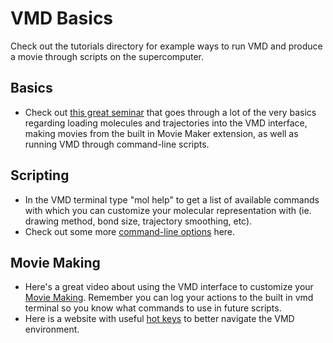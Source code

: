 # VMD Basics

Check out the tutorials directory for example ways to run VMD and produce a movie through scripts on the supercomputer. 

## Basics 
* Check out [this great seminar](https://www.youtube.com/watch?v=Jce5JN2fLuo) that goes through a lot of the very basics regarding loading molecules and trajectories into the VMD interface, making movies from the built in Movie Maker extension, as well as running VMD through command-line scripts. 

## Scripting
* In the VMD terminal type "mol help" to get a list of available commands with which you can customize your molecular representation with (ie. drawing method, bond size, trajectory smoothing, etc).
* Check out some more [command-line options](https://www.ks.uiuc.edu/Research/vmd/vmd-1.7.1/ug/node192.html) here. 

## Movie Making
* Here's a great video about using the VMD interface to customize your [Movie Making](https://www.youtube.com/watch?v=lueqjpjo3yY). Remember you can log your actions to the built in vmd terminal so you know what commands to use in future scripts. 
* Here is a website with useful [hot keys](https://www.ks.uiuc.edu/Research/vmd/vmd-1.7.1/ug/node30.html) to better navigate the VMD environment.